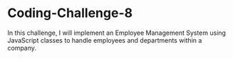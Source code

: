 # Coding-Challenge-8
 In this challenge, I will implement an Employee Management System using JavaScript classes to handle employees and departments within a company. 
